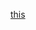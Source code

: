 <a href='file:///Users/aratakagan/Desktop/Udacity_projects_new/Project_04/redwine_0126.html'> this </a>
